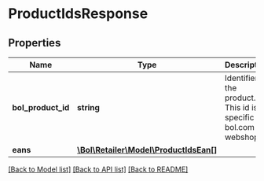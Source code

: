 # ProductIdsResponse

## Properties
Name | Type | Description | Notes
------------ | ------------- | ------------- | -------------
**bol_product_id** | **string** | Identifier of the product. This id is specific to bol.com webshop. | 
**eans** | [**\Bol\Retailer\Model\ProductIdsEan[]**](ProductIdsEan.md) |  | 

[[Back to Model list]](../README.md#documentation-for-models) [[Back to API list]](../README.md#documentation-for-api-endpoints) [[Back to README]](../README.md)


